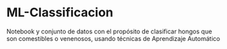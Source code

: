# ML-Classificacion
Notebook y conjunto de datos con el propósito de clasificar hongos que son comestibles o venenosos, usando técnicas de Aprendizaje Automático
